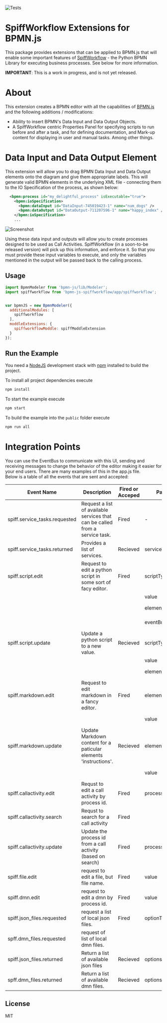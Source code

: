 
![Tests](https://github.com/sartography/bpmn-js-spiffworkflow/actions/workflows/tests.yml/badge.svg?branch=main)

# SpiffWorkflow Extensions for BPMN.js
This package provides extensions that can be applied to BPMN.js that will enable some important features of [SpiffWorkflow](https://github.com/sartography/SpiffWorkflow) - the Python BPMN Library for executing business processes.  See below for more information.

**IMPORTANT**:  This is a work in progress, and is not yet released.

# About

This extension creates a BPMN editor with all the capabilities of [BPMN.js](https://github.com/bpmn-io/bpmn-js) and the following additions / modifications:

* Ability to insert BPMN's Data Input and Data Output Objects.
* A SpiffWorkflow centric Properties Panel for specifying scripts to run before and after a task, and for defining documentation, and Mark-up content for displaying in user and manual tasks.  Among other things.

# Data Input and Data Output Element
This extension will allow you to drag BPMN Data Input and Data Output elements onto the diagram and give them appropriate labels.  This will generate valid BPMN elements in the underlying XML file - connecting them to the IO Specification of the process, as shown below:
```xml
  <bpmn:process id="my_delightful_process" isExecutable="true">
    <bpmn:ioSpecification>
      <bpmn:dataInput id="DataInput-745019423-1" name="num_dogs" />
      <bpmn:dataOutput id="DataOutput-711207596-1" name="happy_index" />
    </bpmn:ioSpecification>
    ...
```
![Screenshot](docs/io.png)

Using these data input and outputs will allow you to create processes designed to be used as Call Activities.  SpiffWorkflow (in a soon-to-be released version) will pick up this information, and enforce it.  So that you must provide these input variables to execute, and only the variables mentioned in the output will be passed back to the calling process.

## Usage
```javascript
import BpmnModeler from 'bpmn-js/lib/Modeler';
import spiffworkflow from 'bpmn-js-spiffworkflow/app/spiffworkflow';


var bpmnJS = new BpmnModeler({
  additionalModules: [
    spiffworkflow
  ],
  moddleExtensions: {
    spiffworkflowModdle: spiffModdleExtension
  }
});
```

## Run the Example

You need a [NodeJS](http://nodejs.org) development stack with [npm](https://npmjs.org) installed to build the project.

To install all project dependencies execute

```sh
npm install
```

To start the example execute

```sh
npm start
```

To build the example into the `public` folder execute

```sh
npm run all
```

# Integration Points
You can use the EventBus to communicate with this UI, sending and receiving messages to change 
the behavior of the editor making it easier for your end users.  There are many examples of 
this in the app.js file.  
Below is a table of all the events that are sent and accepted:

| Event Name                     | Description                                                                  | Fired or Acceped | Parameters           | Description                                                              |
|--------------------------------|------------------------------------------------------------------------------| ---------------- |----------------------|--------------------------------------------------------------------------|
| spiff.service\_tasks.requested | Request a list of available services that can be called from a service task. | Fired            | \-                   |                                                                          |
| spiff.service\_tasks.returned  | Provides a list of services.                                                 | Recieved         | serviceTaskOperators | ex: \[{id:'Chuck Facts', parameters\[{id:'category', type:'string'}\]}\] |
| spiff.script.edit              | Request to edit a python script in some sort of facy editor.                 | Fired            | scriptType           | one of: script, preScript, postScript                                    |
|                                |                                                                              |                  | value                | The actual python script                                                 |
|                                |                                                                              |                  | element              | The element that needs updating                                          |
|                                |                                                                              |                  | eventBus             | Used by receiver to fire back an event                                   |
| spiff.script.update            | Update a python script to a new value.                                       | Recieved         | scriptType           | one of: script, preScript, postScript                                    |
|                                |                                                                              |                  | value                | The updated script                                                       |
|                                |                                                                              |                  | element              | The element that needs updating                                          |
| spiff.markdown.edit            | Request to edit markdown in a fancy editor.                                  | Fired            | element              | The element that needs updating                                          |
|                                |                                                                              |                  | value                | The current markdown content                                             |
| spiff.markdown.update          | Update Markdown content for a paticular elements 'instructions'.             | Recieved         | element              | The element that needs updating                                          |
|                                |                                                                              |                  | value                | Tne updated Markdown content                                             |
| spiff.callactivity.edit        | Requst to edit a call activity by process id.                                | Fired            | processId            | The Process the users wants to edit                                      |
| spiff.callactivity.search      | Requst to search for a call activity                                         | Fired            |                      |                                                                          |
| spiff.callactivity.update      | Update the process id from a call activity (based on search)                 | Fired            | processId            | The Process the users wants to edit                                      |
| spiff.file.edit                | request to edit a file, but file name.                                       | Fired            | value                | The file name the user wants to edit                                     |
| spiff.dmn.edit                 | request to edit a dmn by process id.                                         | Fired            | value                | The DMN id the user wants to edit                                        |
| spiff.json\_files.requested    | request a list of local json files.                                          | Fired            | optionType           | The type of options required ('json' or 'dmn')                           |
| spff.dmn\_files.requested      | request of list of local dmn files.                                          |                  |                      |                                                                          |
| spiff.json\_files.returned     | Return a list of available json files                                        | Recieved         | options              | \[{lable:'My Label', value:'1'}\]                                        |
| spff.dmn\_files.returned       | Return a list of available dmn files.                                        | Recieved         | options              | \[{lable:'My Label', value:'1'}\]                                        |





## License
MIT
